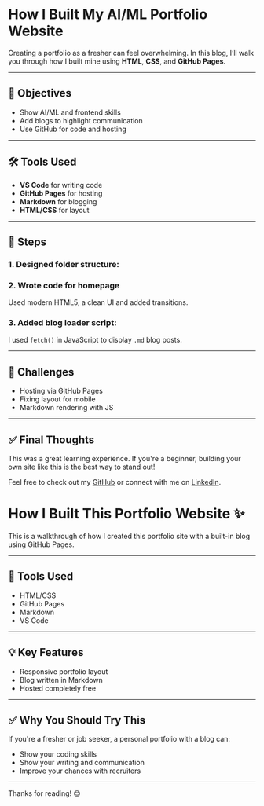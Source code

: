 # How I Built My AI/ML Portfolio Website

Creating a portfolio as a fresher can feel overwhelming. In this blog, I’ll walk you through how I built mine using **HTML**, **CSS**, and **GitHub Pages**.

---

## 🎯 Objectives

- Show AI/ML and frontend skills
- Add blogs to highlight communication
- Use GitHub for code and hosting

---

## 🛠️ Tools Used

- **VS Code** for writing code
- **GitHub Pages** for hosting
- **Markdown** for blogging
- **HTML/CSS** for layout

---

## 🚀 Steps

### 1. Designed folder structure:



### 2. Wrote code for homepage
Used modern HTML5, a clean UI and added transitions.

### 3. Added blog loader script:
I used `fetch()` in JavaScript to display `.md` blog posts.

---

## 📌 Challenges

- Hosting via GitHub Pages
- Fixing layout for mobile
- Markdown rendering with JS

---

## ✅ Final Thoughts

This was a great learning experience. If you're a beginner, building your own site like this is the best way to stand out!

Feel free to check out my [GitHub](https://github.com/shraddha-gurav-ai) or connect with me on [LinkedIn](https://linkedin.com/in/shraddha-gurav-090979373).

# How I Built This Portfolio Website ✨

This is a walkthrough of how I created this portfolio site with a built-in blog using GitHub Pages.

---

## 🚀 Tools Used

- HTML/CSS
- GitHub Pages
- Markdown
- VS Code

---

## 💡 Key Features

- Responsive portfolio layout
- Blog written in Markdown
- Hosted completely free

---

## ✅ Why You Should Try This

If you're a fresher or job seeker, a personal portfolio with a blog can:
- Show your coding skills
- Show your writing and communication
- Improve your chances with recruiters

---

Thanks for reading! 😊

